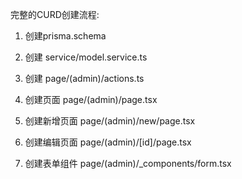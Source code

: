完整的CURD创建流程:

1. 创建prisma.schema

2. 创建 service/model.service.ts

3. 创建 page/(admin)/actions.ts

4. 创建页面 page/(admin)/page.tsx

5. 创建新增页面 page/(admin)/new/page.tsx

6. 创建编辑页面 page/(admin)/[id]/page.tsx

7. 创建表单组件 page/(admin)/\_components/form.tsx
